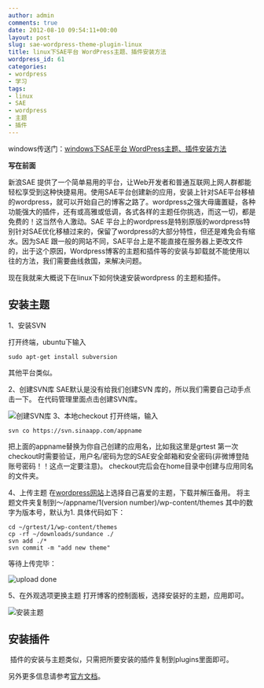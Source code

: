```yaml
---
author: admin
comments: true
date: 2012-08-10 09:54:11+00:00
layout: post
slug: sae-wordpress-theme-plugin-linux
title: linux下SAE平台 WordPress主题、插件安装方法
wordpress_id: 61
categories:
- wordpress
- 学习
tags:
- linux
- SAE
- wordpress
- 主题
- 插件
---
```


windows传送门：[windows下SAE平台 WordPress主题、插件安装方法](http://gracece.net/2012/08/windows-sae-wordpress-themes-plugins/)

**写在前面**

新浪SAE 提供了一个简单易用的平台，让Web开发者和普通互联网上网人群都能轻松享受到这种快捷易用。使用SAE平台创建新的应用，安装上针对SAE平台移植的wordpress，就可以开始自己的博客之路了。wordpress之强大毋庸置疑，各种功能强大的插件，还有或高雅或低调，各式各样的主题任你挑选，而这一切，都是免费的！这当然令人激动。SAE 平台上的wordpress是特别原版的wordpress特别针对SAE优化移植过来的，保留了wordpress的大部分特性，但还是难免会有缩水。因为SAE 跟一般的网站不同，SAE平台上是不能直接在服务器上更改文件的，出于这个原因，Wordpress博客的主题和插件等的安装与卸载就不能使用以往的方法，我们需要曲线救国，来解决问题。

现在我就来大概说下在linux下如何快速安装wordpress 的主题和插件。




## 安装主题


1、安装SVN

打开终端，ubuntu下输入

    sudo apt-get install subversion


其他平台类似。

2、创建SVN库
SAE默认是没有给我们创建SVN 库的，所以我们需要自己动手点击一下。
在代码管理里面点击创建SVN库。

![创建SVN库](http://ww3.sinaimg.cn/large/50b560a5gw1e6dfum5zh5j20rc0ac0us.jpg)
3、本地checkout
打开终端，输入

    svn co https://svn.sinaapp.com/appname


把上面的appname替换为你自己创建的应用名，比如我这里是grtest
第一次checkout时需要验证，用户名/密码为您的SAE安全邮箱和安全密码(非微博登陆账号密码！！这点一定要注意)。
checkout完后会在home目录中创建与应用同名的文件夹。

4、上传主题
在[wordpress网站](http://wordpress.org/extend/themes/browse/popular/)上选择自己喜爱的主题，下载并解压备用。
将主题文件夹复制到～/appname/1(version number)/wp-content/themes
其中的数字为版本号，默认为1.
具体代码如下：

    
    cd ~/grtest/1/wp-content/themes
    cp -rf ~/downloads/sundance ./
    svn add ./*
    svn commit -m "add new theme"


等待上传完毕：

![upload done](http://ww4.sinaimg.cn/large/50b560a5gw1e6dfuxwnvqj20ex09gabw.jpg)

5、在外观选项更换主题
打开博客的控制面板，选择安装好的主题，应用即可。

![安装主题](http://ww4.sinaimg.cn/large/50b560a5gw1e6dfw4xkkcj20gy0fv0uo.jpg)

## 安装插件

 插件的安装与主题类似，只需把所要安装的插件复制到plugins里面即可。


另外更多信息请参考[官方文档](http://sae.sina.com.cn/?m=devcenter&catId=212#anchor_a56d0a200f29dc4dcb9240ee47c794f9)。
